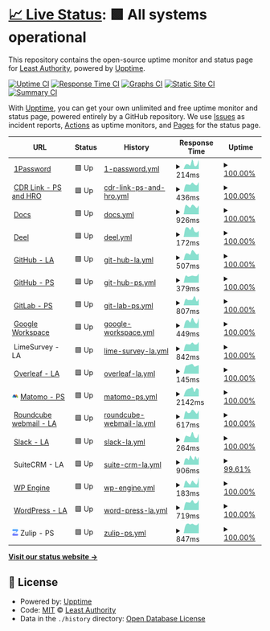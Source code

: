 # [📈 Live Status](https://LeastAuthority.github.io/org-members-upptime): <!--live status--> **🟩 All systems operational**

This repository contains the open-source uptime monitor and status page for [Least Authority](https://leastauthority.com/), powered by [Upptime](https://github.com/upptime/upptime).

[![Uptime CI](https://github.com/LeastAuthority/org-members-upptime/workflows/Uptime%20CI/badge.svg)](https://github.com/LeastAuthority/org-members-upptime/actions?query=workflow%3A%22Uptime+CI%22)
[![Response Time CI](https://github.com/LeastAuthority/org-members-upptime/workflows/Response%20Time%20CI/badge.svg)](https://github.com/LeastAuthority/org-members-upptime/actions?query=workflow%3A%22Response+Time+CI%22)
[![Graphs CI](https://github.com/LeastAuthority/org-members-upptime/workflows/Graphs%20CI/badge.svg)](https://github.com/LeastAuthority/org-members-upptime/actions?query=workflow%3A%22Graphs+CI%22)
[![Static Site CI](https://github.com/LeastAuthority/org-members-upptime/workflows/Static%20Site%20CI/badge.svg)](https://github.com/LeastAuthority/org-members-upptime/actions?query=workflow%3A%22Static+Site+CI%22)
[![Summary CI](https://github.com/LeastAuthority/org-members-upptime/workflows/Summary%20CI/badge.svg)](https://github.com/LeastAuthority/org-members-upptime/actions?query=workflow%3A%22Summary+CI%22)

With [Upptime](https://upptime.js.org), you can get your own unlimited and free uptime monitor and status page, powered entirely by a GitHub repository. We use [Issues](https://github.com/LeastAuthority/org-members-upptime/issues) as incident reports, [Actions](https://github.com/LeastAuthority/org-members-upptime/actions) as uptime monitors, and [Pages](https://LeastAuthority.github.io/org-members-upptime) for the status page.

<!--start: status pages-->
<!-- This summary is generated by Upptime (https://github.com/upptime/upptime) -->
<!-- Do not edit this manually, your changes will be overwritten -->
<!-- prettier-ignore -->
| URL | Status | History | Response Time | Uptime |
| --- | ------ | ------- | ------------- | ------ |
| <img alt="" src="https://icons.duckduckgo.com/ip3/my.1password.com.ico" height="13"> [1Password](https://my.1password.com/signin) | 🟩 Up | [1-password.yml](https://github.com/LeastAuthority/org-members-upptime/commits/HEAD/history/1-password.yml) | <details><summary><img alt="Response time graph" src="./graphs/1-password/response-time-week.png" height="20"> 214ms</summary><br><a href="https://LeastAuthority.github.io/org-members-upptime/history/1-password"><img alt="Response time 231" src="https://img.shields.io/endpoint?url=https%3A%2F%2Fraw.githubusercontent.com%2FLeastAuthority%2Forg-members-upptime%2FHEAD%2Fapi%2F1-password%2Fresponse-time.json"></a><br><a href="https://LeastAuthority.github.io/org-members-upptime/history/1-password"><img alt="24-hour response time 105" src="https://img.shields.io/endpoint?url=https%3A%2F%2Fraw.githubusercontent.com%2FLeastAuthority%2Forg-members-upptime%2FHEAD%2Fapi%2F1-password%2Fresponse-time-day.json"></a><br><a href="https://LeastAuthority.github.io/org-members-upptime/history/1-password"><img alt="7-day response time 214" src="https://img.shields.io/endpoint?url=https%3A%2F%2Fraw.githubusercontent.com%2FLeastAuthority%2Forg-members-upptime%2FHEAD%2Fapi%2F1-password%2Fresponse-time-week.json"></a><br><a href="https://LeastAuthority.github.io/org-members-upptime/history/1-password"><img alt="30-day response time 204" src="https://img.shields.io/endpoint?url=https%3A%2F%2Fraw.githubusercontent.com%2FLeastAuthority%2Forg-members-upptime%2FHEAD%2Fapi%2F1-password%2Fresponse-time-month.json"></a><br><a href="https://LeastAuthority.github.io/org-members-upptime/history/1-password"><img alt="1-year response time 235" src="https://img.shields.io/endpoint?url=https%3A%2F%2Fraw.githubusercontent.com%2FLeastAuthority%2Forg-members-upptime%2FHEAD%2Fapi%2F1-password%2Fresponse-time-year.json"></a></details> | <details><summary><a href="https://LeastAuthority.github.io/org-members-upptime/history/1-password">100.00%</a></summary><a href="https://LeastAuthority.github.io/org-members-upptime/history/1-password"><img alt="All-time uptime 99.99%" src="https://img.shields.io/endpoint?url=https%3A%2F%2Fraw.githubusercontent.com%2FLeastAuthority%2Forg-members-upptime%2FHEAD%2Fapi%2F1-password%2Fuptime.json"></a><br><a href="https://LeastAuthority.github.io/org-members-upptime/history/1-password"><img alt="24-hour uptime 100.00%" src="https://img.shields.io/endpoint?url=https%3A%2F%2Fraw.githubusercontent.com%2FLeastAuthority%2Forg-members-upptime%2FHEAD%2Fapi%2F1-password%2Fuptime-day.json"></a><br><a href="https://LeastAuthority.github.io/org-members-upptime/history/1-password"><img alt="7-day uptime 100.00%" src="https://img.shields.io/endpoint?url=https%3A%2F%2Fraw.githubusercontent.com%2FLeastAuthority%2Forg-members-upptime%2FHEAD%2Fapi%2F1-password%2Fuptime-week.json"></a><br><a href="https://LeastAuthority.github.io/org-members-upptime/history/1-password"><img alt="30-day uptime 100.00%" src="https://img.shields.io/endpoint?url=https%3A%2F%2Fraw.githubusercontent.com%2FLeastAuthority%2Forg-members-upptime%2FHEAD%2Fapi%2F1-password%2Fuptime-month.json"></a><br><a href="https://LeastAuthority.github.io/org-members-upptime/history/1-password"><img alt="1-year uptime 99.98%" src="https://img.shields.io/endpoint?url=https%3A%2F%2Fraw.githubusercontent.com%2FLeastAuthority%2Forg-members-upptime%2FHEAD%2Fapi%2F1-password%2Fuptime-year.json"></a></details>
| <img alt="" src="https://icons.duckduckgo.com/ip3/leastauthority.cdr.link.ico" height="13"> [CDR Link - PS and HRO](https://leastauthority.cdr.link/) | 🟩 Up | [cdr-link-ps-and-hro.yml](https://github.com/LeastAuthority/org-members-upptime/commits/HEAD/history/cdr-link-ps-and-hro.yml) | <details><summary><img alt="Response time graph" src="./graphs/cdr-link-ps-and-hro/response-time-week.png" height="20"> 436ms</summary><br><a href="https://LeastAuthority.github.io/org-members-upptime/history/cdr-link-ps-and-hro"><img alt="Response time 528" src="https://img.shields.io/endpoint?url=https%3A%2F%2Fraw.githubusercontent.com%2FLeastAuthority%2Forg-members-upptime%2FHEAD%2Fapi%2Fcdr-link-ps-and-hro%2Fresponse-time.json"></a><br><a href="https://LeastAuthority.github.io/org-members-upptime/history/cdr-link-ps-and-hro"><img alt="24-hour response time 389" src="https://img.shields.io/endpoint?url=https%3A%2F%2Fraw.githubusercontent.com%2FLeastAuthority%2Forg-members-upptime%2FHEAD%2Fapi%2Fcdr-link-ps-and-hro%2Fresponse-time-day.json"></a><br><a href="https://LeastAuthority.github.io/org-members-upptime/history/cdr-link-ps-and-hro"><img alt="7-day response time 436" src="https://img.shields.io/endpoint?url=https%3A%2F%2Fraw.githubusercontent.com%2FLeastAuthority%2Forg-members-upptime%2FHEAD%2Fapi%2Fcdr-link-ps-and-hro%2Fresponse-time-week.json"></a><br><a href="https://LeastAuthority.github.io/org-members-upptime/history/cdr-link-ps-and-hro"><img alt="30-day response time 436" src="https://img.shields.io/endpoint?url=https%3A%2F%2Fraw.githubusercontent.com%2FLeastAuthority%2Forg-members-upptime%2FHEAD%2Fapi%2Fcdr-link-ps-and-hro%2Fresponse-time-month.json"></a><br><a href="https://LeastAuthority.github.io/org-members-upptime/history/cdr-link-ps-and-hro"><img alt="1-year response time 528" src="https://img.shields.io/endpoint?url=https%3A%2F%2Fraw.githubusercontent.com%2FLeastAuthority%2Forg-members-upptime%2FHEAD%2Fapi%2Fcdr-link-ps-and-hro%2Fresponse-time-year.json"></a></details> | <details><summary><a href="https://LeastAuthority.github.io/org-members-upptime/history/cdr-link-ps-and-hro">100.00%</a></summary><a href="https://LeastAuthority.github.io/org-members-upptime/history/cdr-link-ps-and-hro"><img alt="All-time uptime 99.99%" src="https://img.shields.io/endpoint?url=https%3A%2F%2Fraw.githubusercontent.com%2FLeastAuthority%2Forg-members-upptime%2FHEAD%2Fapi%2Fcdr-link-ps-and-hro%2Fuptime.json"></a><br><a href="https://LeastAuthority.github.io/org-members-upptime/history/cdr-link-ps-and-hro"><img alt="24-hour uptime 100.00%" src="https://img.shields.io/endpoint?url=https%3A%2F%2Fraw.githubusercontent.com%2FLeastAuthority%2Forg-members-upptime%2FHEAD%2Fapi%2Fcdr-link-ps-and-hro%2Fuptime-day.json"></a><br><a href="https://LeastAuthority.github.io/org-members-upptime/history/cdr-link-ps-and-hro"><img alt="7-day uptime 100.00%" src="https://img.shields.io/endpoint?url=https%3A%2F%2Fraw.githubusercontent.com%2FLeastAuthority%2Forg-members-upptime%2FHEAD%2Fapi%2Fcdr-link-ps-and-hro%2Fuptime-week.json"></a><br><a href="https://LeastAuthority.github.io/org-members-upptime/history/cdr-link-ps-and-hro"><img alt="30-day uptime 100.00%" src="https://img.shields.io/endpoint?url=https%3A%2F%2Fraw.githubusercontent.com%2FLeastAuthority%2Forg-members-upptime%2FHEAD%2Fapi%2Fcdr-link-ps-and-hro%2Fuptime-month.json"></a><br><a href="https://LeastAuthority.github.io/org-members-upptime/history/cdr-link-ps-and-hro"><img alt="1-year uptime 99.99%" src="https://img.shields.io/endpoint?url=https%3A%2F%2Fraw.githubusercontent.com%2FLeastAuthority%2Forg-members-upptime%2FHEAD%2Fapi%2Fcdr-link-ps-and-hro%2Fuptime-year.json"></a></details>
| <img alt="" src="https://icons.duckduckgo.com/ip3/docs.latfa.net.ico" height="13"> [Docs](https://docs.latfa.net/) | 🟩 Up | [docs.yml](https://github.com/LeastAuthority/org-members-upptime/commits/HEAD/history/docs.yml) | <details><summary><img alt="Response time graph" src="./graphs/docs/response-time-week.png" height="20"> 926ms</summary><br><a href="https://LeastAuthority.github.io/org-members-upptime/history/docs"><img alt="Response time 1715" src="https://img.shields.io/endpoint?url=https%3A%2F%2Fraw.githubusercontent.com%2FLeastAuthority%2Forg-members-upptime%2FHEAD%2Fapi%2Fdocs%2Fresponse-time.json"></a><br><a href="https://LeastAuthority.github.io/org-members-upptime/history/docs"><img alt="24-hour response time 1016" src="https://img.shields.io/endpoint?url=https%3A%2F%2Fraw.githubusercontent.com%2FLeastAuthority%2Forg-members-upptime%2FHEAD%2Fapi%2Fdocs%2Fresponse-time-day.json"></a><br><a href="https://LeastAuthority.github.io/org-members-upptime/history/docs"><img alt="7-day response time 926" src="https://img.shields.io/endpoint?url=https%3A%2F%2Fraw.githubusercontent.com%2FLeastAuthority%2Forg-members-upptime%2FHEAD%2Fapi%2Fdocs%2Fresponse-time-week.json"></a><br><a href="https://LeastAuthority.github.io/org-members-upptime/history/docs"><img alt="30-day response time 948" src="https://img.shields.io/endpoint?url=https%3A%2F%2Fraw.githubusercontent.com%2FLeastAuthority%2Forg-members-upptime%2FHEAD%2Fapi%2Fdocs%2Fresponse-time-month.json"></a><br><a href="https://LeastAuthority.github.io/org-members-upptime/history/docs"><img alt="1-year response time 1715" src="https://img.shields.io/endpoint?url=https%3A%2F%2Fraw.githubusercontent.com%2FLeastAuthority%2Forg-members-upptime%2FHEAD%2Fapi%2Fdocs%2Fresponse-time-year.json"></a></details> | <details><summary><a href="https://LeastAuthority.github.io/org-members-upptime/history/docs">100.00%</a></summary><a href="https://LeastAuthority.github.io/org-members-upptime/history/docs"><img alt="All-time uptime 99.94%" src="https://img.shields.io/endpoint?url=https%3A%2F%2Fraw.githubusercontent.com%2FLeastAuthority%2Forg-members-upptime%2FHEAD%2Fapi%2Fdocs%2Fuptime.json"></a><br><a href="https://LeastAuthority.github.io/org-members-upptime/history/docs"><img alt="24-hour uptime 100.00%" src="https://img.shields.io/endpoint?url=https%3A%2F%2Fraw.githubusercontent.com%2FLeastAuthority%2Forg-members-upptime%2FHEAD%2Fapi%2Fdocs%2Fuptime-day.json"></a><br><a href="https://LeastAuthority.github.io/org-members-upptime/history/docs"><img alt="7-day uptime 100.00%" src="https://img.shields.io/endpoint?url=https%3A%2F%2Fraw.githubusercontent.com%2FLeastAuthority%2Forg-members-upptime%2FHEAD%2Fapi%2Fdocs%2Fuptime-week.json"></a><br><a href="https://LeastAuthority.github.io/org-members-upptime/history/docs"><img alt="30-day uptime 100.00%" src="https://img.shields.io/endpoint?url=https%3A%2F%2Fraw.githubusercontent.com%2FLeastAuthority%2Forg-members-upptime%2FHEAD%2Fapi%2Fdocs%2Fuptime-month.json"></a><br><a href="https://LeastAuthority.github.io/org-members-upptime/history/docs"><img alt="1-year uptime 99.94%" src="https://img.shields.io/endpoint?url=https%3A%2F%2Fraw.githubusercontent.com%2FLeastAuthority%2Forg-members-upptime%2FHEAD%2Fapi%2Fdocs%2Fuptime-year.json"></a></details>
| <img alt="" src="https://icons.duckduckgo.com/ip3/app.deel.com.ico" height="13"> [Deel](https://app.deel.com/) | 🟩 Up | [deel.yml](https://github.com/LeastAuthority/org-members-upptime/commits/HEAD/history/deel.yml) | <details><summary><img alt="Response time graph" src="./graphs/deel/response-time-week.png" height="20"> 172ms</summary><br><a href="https://LeastAuthority.github.io/org-members-upptime/history/deel"><img alt="Response time 216" src="https://img.shields.io/endpoint?url=https%3A%2F%2Fraw.githubusercontent.com%2FLeastAuthority%2Forg-members-upptime%2FHEAD%2Fapi%2Fdeel%2Fresponse-time.json"></a><br><a href="https://LeastAuthority.github.io/org-members-upptime/history/deel"><img alt="24-hour response time 216" src="https://img.shields.io/endpoint?url=https%3A%2F%2Fraw.githubusercontent.com%2FLeastAuthority%2Forg-members-upptime%2FHEAD%2Fapi%2Fdeel%2Fresponse-time-day.json"></a><br><a href="https://LeastAuthority.github.io/org-members-upptime/history/deel"><img alt="7-day response time 172" src="https://img.shields.io/endpoint?url=https%3A%2F%2Fraw.githubusercontent.com%2FLeastAuthority%2Forg-members-upptime%2FHEAD%2Fapi%2Fdeel%2Fresponse-time-week.json"></a><br><a href="https://LeastAuthority.github.io/org-members-upptime/history/deel"><img alt="30-day response time 188" src="https://img.shields.io/endpoint?url=https%3A%2F%2Fraw.githubusercontent.com%2FLeastAuthority%2Forg-members-upptime%2FHEAD%2Fapi%2Fdeel%2Fresponse-time-month.json"></a><br><a href="https://LeastAuthority.github.io/org-members-upptime/history/deel"><img alt="1-year response time 216" src="https://img.shields.io/endpoint?url=https%3A%2F%2Fraw.githubusercontent.com%2FLeastAuthority%2Forg-members-upptime%2FHEAD%2Fapi%2Fdeel%2Fresponse-time-year.json"></a></details> | <details><summary><a href="https://LeastAuthority.github.io/org-members-upptime/history/deel">100.00%</a></summary><a href="https://LeastAuthority.github.io/org-members-upptime/history/deel"><img alt="All-time uptime 100.00%" src="https://img.shields.io/endpoint?url=https%3A%2F%2Fraw.githubusercontent.com%2FLeastAuthority%2Forg-members-upptime%2FHEAD%2Fapi%2Fdeel%2Fuptime.json"></a><br><a href="https://LeastAuthority.github.io/org-members-upptime/history/deel"><img alt="24-hour uptime 100.00%" src="https://img.shields.io/endpoint?url=https%3A%2F%2Fraw.githubusercontent.com%2FLeastAuthority%2Forg-members-upptime%2FHEAD%2Fapi%2Fdeel%2Fuptime-day.json"></a><br><a href="https://LeastAuthority.github.io/org-members-upptime/history/deel"><img alt="7-day uptime 100.00%" src="https://img.shields.io/endpoint?url=https%3A%2F%2Fraw.githubusercontent.com%2FLeastAuthority%2Forg-members-upptime%2FHEAD%2Fapi%2Fdeel%2Fuptime-week.json"></a><br><a href="https://LeastAuthority.github.io/org-members-upptime/history/deel"><img alt="30-day uptime 100.00%" src="https://img.shields.io/endpoint?url=https%3A%2F%2Fraw.githubusercontent.com%2FLeastAuthority%2Forg-members-upptime%2FHEAD%2Fapi%2Fdeel%2Fuptime-month.json"></a><br><a href="https://LeastAuthority.github.io/org-members-upptime/history/deel"><img alt="1-year uptime 100.00%" src="https://img.shields.io/endpoint?url=https%3A%2F%2Fraw.githubusercontent.com%2FLeastAuthority%2Forg-members-upptime%2FHEAD%2Fapi%2Fdeel%2Fuptime-year.json"></a></details>
| <img alt="" src="https://icons.duckduckgo.com/ip3/github.com.ico" height="13"> [GitHub - LA](https://github.com/LeastAuthority/) | 🟩 Up | [git-hub-la.yml](https://github.com/LeastAuthority/org-members-upptime/commits/HEAD/history/git-hub-la.yml) | <details><summary><img alt="Response time graph" src="./graphs/git-hub-la/response-time-week.png" height="20"> 507ms</summary><br><a href="https://LeastAuthority.github.io/org-members-upptime/history/git-hub-la"><img alt="Response time 539" src="https://img.shields.io/endpoint?url=https%3A%2F%2Fraw.githubusercontent.com%2FLeastAuthority%2Forg-members-upptime%2FHEAD%2Fapi%2Fgit-hub-la%2Fresponse-time.json"></a><br><a href="https://LeastAuthority.github.io/org-members-upptime/history/git-hub-la"><img alt="24-hour response time 383" src="https://img.shields.io/endpoint?url=https%3A%2F%2Fraw.githubusercontent.com%2FLeastAuthority%2Forg-members-upptime%2FHEAD%2Fapi%2Fgit-hub-la%2Fresponse-time-day.json"></a><br><a href="https://LeastAuthority.github.io/org-members-upptime/history/git-hub-la"><img alt="7-day response time 507" src="https://img.shields.io/endpoint?url=https%3A%2F%2Fraw.githubusercontent.com%2FLeastAuthority%2Forg-members-upptime%2FHEAD%2Fapi%2Fgit-hub-la%2Fresponse-time-week.json"></a><br><a href="https://LeastAuthority.github.io/org-members-upptime/history/git-hub-la"><img alt="30-day response time 481" src="https://img.shields.io/endpoint?url=https%3A%2F%2Fraw.githubusercontent.com%2FLeastAuthority%2Forg-members-upptime%2FHEAD%2Fapi%2Fgit-hub-la%2Fresponse-time-month.json"></a><br><a href="https://LeastAuthority.github.io/org-members-upptime/history/git-hub-la"><img alt="1-year response time 573" src="https://img.shields.io/endpoint?url=https%3A%2F%2Fraw.githubusercontent.com%2FLeastAuthority%2Forg-members-upptime%2FHEAD%2Fapi%2Fgit-hub-la%2Fresponse-time-year.json"></a></details> | <details><summary><a href="https://LeastAuthority.github.io/org-members-upptime/history/git-hub-la">100.00%</a></summary><a href="https://LeastAuthority.github.io/org-members-upptime/history/git-hub-la"><img alt="All-time uptime 99.30%" src="https://img.shields.io/endpoint?url=https%3A%2F%2Fraw.githubusercontent.com%2FLeastAuthority%2Forg-members-upptime%2FHEAD%2Fapi%2Fgit-hub-la%2Fuptime.json"></a><br><a href="https://LeastAuthority.github.io/org-members-upptime/history/git-hub-la"><img alt="24-hour uptime 100.00%" src="https://img.shields.io/endpoint?url=https%3A%2F%2Fraw.githubusercontent.com%2FLeastAuthority%2Forg-members-upptime%2FHEAD%2Fapi%2Fgit-hub-la%2Fuptime-day.json"></a><br><a href="https://LeastAuthority.github.io/org-members-upptime/history/git-hub-la"><img alt="7-day uptime 100.00%" src="https://img.shields.io/endpoint?url=https%3A%2F%2Fraw.githubusercontent.com%2FLeastAuthority%2Forg-members-upptime%2FHEAD%2Fapi%2Fgit-hub-la%2Fuptime-week.json"></a><br><a href="https://LeastAuthority.github.io/org-members-upptime/history/git-hub-la"><img alt="30-day uptime 100.00%" src="https://img.shields.io/endpoint?url=https%3A%2F%2Fraw.githubusercontent.com%2FLeastAuthority%2Forg-members-upptime%2FHEAD%2Fapi%2Fgit-hub-la%2Fuptime-month.json"></a><br><a href="https://LeastAuthority.github.io/org-members-upptime/history/git-hub-la"><img alt="1-year uptime 100.00%" src="https://img.shields.io/endpoint?url=https%3A%2F%2Fraw.githubusercontent.com%2FLeastAuthority%2Forg-members-upptime%2FHEAD%2Fapi%2Fgit-hub-la%2Fuptime-year.json"></a></details>
| <img alt="" src="https://icons.duckduckgo.com/ip3/github.com.ico" height="13"> [GitHub - PS](https://github.com/PrivateStorageio/) | 🟩 Up | [git-hub-ps.yml](https://github.com/LeastAuthority/org-members-upptime/commits/HEAD/history/git-hub-ps.yml) | <details><summary><img alt="Response time graph" src="./graphs/git-hub-ps/response-time-week.png" height="20"> 379ms</summary><br><a href="https://LeastAuthority.github.io/org-members-upptime/history/git-hub-ps"><img alt="Response time 377" src="https://img.shields.io/endpoint?url=https%3A%2F%2Fraw.githubusercontent.com%2FLeastAuthority%2Forg-members-upptime%2FHEAD%2Fapi%2Fgit-hub-ps%2Fresponse-time.json"></a><br><a href="https://LeastAuthority.github.io/org-members-upptime/history/git-hub-ps"><img alt="24-hour response time 268" src="https://img.shields.io/endpoint?url=https%3A%2F%2Fraw.githubusercontent.com%2FLeastAuthority%2Forg-members-upptime%2FHEAD%2Fapi%2Fgit-hub-ps%2Fresponse-time-day.json"></a><br><a href="https://LeastAuthority.github.io/org-members-upptime/history/git-hub-ps"><img alt="7-day response time 379" src="https://img.shields.io/endpoint?url=https%3A%2F%2Fraw.githubusercontent.com%2FLeastAuthority%2Forg-members-upptime%2FHEAD%2Fapi%2Fgit-hub-ps%2Fresponse-time-week.json"></a><br><a href="https://LeastAuthority.github.io/org-members-upptime/history/git-hub-ps"><img alt="30-day response time 373" src="https://img.shields.io/endpoint?url=https%3A%2F%2Fraw.githubusercontent.com%2FLeastAuthority%2Forg-members-upptime%2FHEAD%2Fapi%2Fgit-hub-ps%2Fresponse-time-month.json"></a><br><a href="https://LeastAuthority.github.io/org-members-upptime/history/git-hub-ps"><img alt="1-year response time 394" src="https://img.shields.io/endpoint?url=https%3A%2F%2Fraw.githubusercontent.com%2FLeastAuthority%2Forg-members-upptime%2FHEAD%2Fapi%2Fgit-hub-ps%2Fresponse-time-year.json"></a></details> | <details><summary><a href="https://LeastAuthority.github.io/org-members-upptime/history/git-hub-ps">100.00%</a></summary><a href="https://LeastAuthority.github.io/org-members-upptime/history/git-hub-ps"><img alt="All-time uptime 85.05%" src="https://img.shields.io/endpoint?url=https%3A%2F%2Fraw.githubusercontent.com%2FLeastAuthority%2Forg-members-upptime%2FHEAD%2Fapi%2Fgit-hub-ps%2Fuptime.json"></a><br><a href="https://LeastAuthority.github.io/org-members-upptime/history/git-hub-ps"><img alt="24-hour uptime 100.00%" src="https://img.shields.io/endpoint?url=https%3A%2F%2Fraw.githubusercontent.com%2FLeastAuthority%2Forg-members-upptime%2FHEAD%2Fapi%2Fgit-hub-ps%2Fuptime-day.json"></a><br><a href="https://LeastAuthority.github.io/org-members-upptime/history/git-hub-ps"><img alt="7-day uptime 100.00%" src="https://img.shields.io/endpoint?url=https%3A%2F%2Fraw.githubusercontent.com%2FLeastAuthority%2Forg-members-upptime%2FHEAD%2Fapi%2Fgit-hub-ps%2Fuptime-week.json"></a><br><a href="https://LeastAuthority.github.io/org-members-upptime/history/git-hub-ps"><img alt="30-day uptime 100.00%" src="https://img.shields.io/endpoint?url=https%3A%2F%2Fraw.githubusercontent.com%2FLeastAuthority%2Forg-members-upptime%2FHEAD%2Fapi%2Fgit-hub-ps%2Fuptime-month.json"></a><br><a href="https://LeastAuthority.github.io/org-members-upptime/history/git-hub-ps"><img alt="1-year uptime 99.07%" src="https://img.shields.io/endpoint?url=https%3A%2F%2Fraw.githubusercontent.com%2FLeastAuthority%2Forg-members-upptime%2FHEAD%2Fapi%2Fgit-hub-ps%2Fuptime-year.json"></a></details>
| <img alt="" src="https://icons.duckduckgo.com/ip3/whetstone.private.storage.ico" height="13"> [GitLab - PS](https://whetstone.private.storage/) | 🟩 Up | [git-lab-ps.yml](https://github.com/LeastAuthority/org-members-upptime/commits/HEAD/history/git-lab-ps.yml) | <details><summary><img alt="Response time graph" src="./graphs/git-lab-ps/response-time-week.png" height="20"> 807ms</summary><br><a href="https://LeastAuthority.github.io/org-members-upptime/history/git-lab-ps"><img alt="Response time 853" src="https://img.shields.io/endpoint?url=https%3A%2F%2Fraw.githubusercontent.com%2FLeastAuthority%2Forg-members-upptime%2FHEAD%2Fapi%2Fgit-lab-ps%2Fresponse-time.json"></a><br><a href="https://LeastAuthority.github.io/org-members-upptime/history/git-lab-ps"><img alt="24-hour response time 659" src="https://img.shields.io/endpoint?url=https%3A%2F%2Fraw.githubusercontent.com%2FLeastAuthority%2Forg-members-upptime%2FHEAD%2Fapi%2Fgit-lab-ps%2Fresponse-time-day.json"></a><br><a href="https://LeastAuthority.github.io/org-members-upptime/history/git-lab-ps"><img alt="7-day response time 807" src="https://img.shields.io/endpoint?url=https%3A%2F%2Fraw.githubusercontent.com%2FLeastAuthority%2Forg-members-upptime%2FHEAD%2Fapi%2Fgit-lab-ps%2Fresponse-time-week.json"></a><br><a href="https://LeastAuthority.github.io/org-members-upptime/history/git-lab-ps"><img alt="30-day response time 811" src="https://img.shields.io/endpoint?url=https%3A%2F%2Fraw.githubusercontent.com%2FLeastAuthority%2Forg-members-upptime%2FHEAD%2Fapi%2Fgit-lab-ps%2Fresponse-time-month.json"></a><br><a href="https://LeastAuthority.github.io/org-members-upptime/history/git-lab-ps"><img alt="1-year response time 854" src="https://img.shields.io/endpoint?url=https%3A%2F%2Fraw.githubusercontent.com%2FLeastAuthority%2Forg-members-upptime%2FHEAD%2Fapi%2Fgit-lab-ps%2Fresponse-time-year.json"></a></details> | <details><summary><a href="https://LeastAuthority.github.io/org-members-upptime/history/git-lab-ps">100.00%</a></summary><a href="https://LeastAuthority.github.io/org-members-upptime/history/git-lab-ps"><img alt="All-time uptime 99.97%" src="https://img.shields.io/endpoint?url=https%3A%2F%2Fraw.githubusercontent.com%2FLeastAuthority%2Forg-members-upptime%2FHEAD%2Fapi%2Fgit-lab-ps%2Fuptime.json"></a><br><a href="https://LeastAuthority.github.io/org-members-upptime/history/git-lab-ps"><img alt="24-hour uptime 100.00%" src="https://img.shields.io/endpoint?url=https%3A%2F%2Fraw.githubusercontent.com%2FLeastAuthority%2Forg-members-upptime%2FHEAD%2Fapi%2Fgit-lab-ps%2Fuptime-day.json"></a><br><a href="https://LeastAuthority.github.io/org-members-upptime/history/git-lab-ps"><img alt="7-day uptime 100.00%" src="https://img.shields.io/endpoint?url=https%3A%2F%2Fraw.githubusercontent.com%2FLeastAuthority%2Forg-members-upptime%2FHEAD%2Fapi%2Fgit-lab-ps%2Fuptime-week.json"></a><br><a href="https://LeastAuthority.github.io/org-members-upptime/history/git-lab-ps"><img alt="30-day uptime 99.95%" src="https://img.shields.io/endpoint?url=https%3A%2F%2Fraw.githubusercontent.com%2FLeastAuthority%2Forg-members-upptime%2FHEAD%2Fapi%2Fgit-lab-ps%2Fuptime-month.json"></a><br><a href="https://LeastAuthority.github.io/org-members-upptime/history/git-lab-ps"><img alt="1-year uptime 99.98%" src="https://img.shields.io/endpoint?url=https%3A%2F%2Fraw.githubusercontent.com%2FLeastAuthority%2Forg-members-upptime%2FHEAD%2Fapi%2Fgit-lab-ps%2Fuptime-year.json"></a></details>
| <img alt="" src="https://icons.duckduckgo.com/ip3/workspace.google.com.ico" height="13"> [Google Workspace](https://workspace.google.com/dashboard) | 🟩 Up | [google-workspace.yml](https://github.com/LeastAuthority/org-members-upptime/commits/HEAD/history/google-workspace.yml) | <details><summary><img alt="Response time graph" src="./graphs/google-workspace/response-time-week.png" height="20"> 449ms</summary><br><a href="https://LeastAuthority.github.io/org-members-upptime/history/google-workspace"><img alt="Response time 795" src="https://img.shields.io/endpoint?url=https%3A%2F%2Fraw.githubusercontent.com%2FLeastAuthority%2Forg-members-upptime%2FHEAD%2Fapi%2Fgoogle-workspace%2Fresponse-time.json"></a><br><a href="https://LeastAuthority.github.io/org-members-upptime/history/google-workspace"><img alt="24-hour response time 377" src="https://img.shields.io/endpoint?url=https%3A%2F%2Fraw.githubusercontent.com%2FLeastAuthority%2Forg-members-upptime%2FHEAD%2Fapi%2Fgoogle-workspace%2Fresponse-time-day.json"></a><br><a href="https://LeastAuthority.github.io/org-members-upptime/history/google-workspace"><img alt="7-day response time 449" src="https://img.shields.io/endpoint?url=https%3A%2F%2Fraw.githubusercontent.com%2FLeastAuthority%2Forg-members-upptime%2FHEAD%2Fapi%2Fgoogle-workspace%2Fresponse-time-week.json"></a><br><a href="https://LeastAuthority.github.io/org-members-upptime/history/google-workspace"><img alt="30-day response time 455" src="https://img.shields.io/endpoint?url=https%3A%2F%2Fraw.githubusercontent.com%2FLeastAuthority%2Forg-members-upptime%2FHEAD%2Fapi%2Fgoogle-workspace%2Fresponse-time-month.json"></a><br><a href="https://LeastAuthority.github.io/org-members-upptime/history/google-workspace"><img alt="1-year response time 904" src="https://img.shields.io/endpoint?url=https%3A%2F%2Fraw.githubusercontent.com%2FLeastAuthority%2Forg-members-upptime%2FHEAD%2Fapi%2Fgoogle-workspace%2Fresponse-time-year.json"></a></details> | <details><summary><a href="https://LeastAuthority.github.io/org-members-upptime/history/google-workspace">100.00%</a></summary><a href="https://LeastAuthority.github.io/org-members-upptime/history/google-workspace"><img alt="All-time uptime 100.00%" src="https://img.shields.io/endpoint?url=https%3A%2F%2Fraw.githubusercontent.com%2FLeastAuthority%2Forg-members-upptime%2FHEAD%2Fapi%2Fgoogle-workspace%2Fuptime.json"></a><br><a href="https://LeastAuthority.github.io/org-members-upptime/history/google-workspace"><img alt="24-hour uptime 100.00%" src="https://img.shields.io/endpoint?url=https%3A%2F%2Fraw.githubusercontent.com%2FLeastAuthority%2Forg-members-upptime%2FHEAD%2Fapi%2Fgoogle-workspace%2Fuptime-day.json"></a><br><a href="https://LeastAuthority.github.io/org-members-upptime/history/google-workspace"><img alt="7-day uptime 100.00%" src="https://img.shields.io/endpoint?url=https%3A%2F%2Fraw.githubusercontent.com%2FLeastAuthority%2Forg-members-upptime%2FHEAD%2Fapi%2Fgoogle-workspace%2Fuptime-week.json"></a><br><a href="https://LeastAuthority.github.io/org-members-upptime/history/google-workspace"><img alt="30-day uptime 100.00%" src="https://img.shields.io/endpoint?url=https%3A%2F%2Fraw.githubusercontent.com%2FLeastAuthority%2Forg-members-upptime%2FHEAD%2Fapi%2Fgoogle-workspace%2Fuptime-month.json"></a><br><a href="https://LeastAuthority.github.io/org-members-upptime/history/google-workspace"><img alt="1-year uptime 100.00%" src="https://img.shields.io/endpoint?url=https%3A%2F%2Fraw.githubusercontent.com%2FLeastAuthority%2Forg-members-upptime%2FHEAD%2Fapi%2Fgoogle-workspace%2Fuptime-year.json"></a></details>
| <img alt="" src="https://raw.githubusercontent.com/LeastAuthority/org-members-upptime/master/assets/limesurvey.ico" height="13"> LimeSurvey - LA | 🟩 Up | [lime-survey-la.yml](https://github.com/LeastAuthority/org-members-upptime/commits/HEAD/history/lime-survey-la.yml) | <details><summary><img alt="Response time graph" src="./graphs/lime-survey-la/response-time-week.png" height="20"> 842ms</summary><br><a href="https://LeastAuthority.github.io/org-members-upptime/history/lime-survey-la"><img alt="Response time 837" src="https://img.shields.io/endpoint?url=https%3A%2F%2Fraw.githubusercontent.com%2FLeastAuthority%2Forg-members-upptime%2FHEAD%2Fapi%2Flime-survey-la%2Fresponse-time.json"></a><br><a href="https://LeastAuthority.github.io/org-members-upptime/history/lime-survey-la"><img alt="24-hour response time 756" src="https://img.shields.io/endpoint?url=https%3A%2F%2Fraw.githubusercontent.com%2FLeastAuthority%2Forg-members-upptime%2FHEAD%2Fapi%2Flime-survey-la%2Fresponse-time-day.json"></a><br><a href="https://LeastAuthority.github.io/org-members-upptime/history/lime-survey-la"><img alt="7-day response time 842" src="https://img.shields.io/endpoint?url=https%3A%2F%2Fraw.githubusercontent.com%2FLeastAuthority%2Forg-members-upptime%2FHEAD%2Fapi%2Flime-survey-la%2Fresponse-time-week.json"></a><br><a href="https://LeastAuthority.github.io/org-members-upptime/history/lime-survey-la"><img alt="30-day response time 836" src="https://img.shields.io/endpoint?url=https%3A%2F%2Fraw.githubusercontent.com%2FLeastAuthority%2Forg-members-upptime%2FHEAD%2Fapi%2Flime-survey-la%2Fresponse-time-month.json"></a><br><a href="https://LeastAuthority.github.io/org-members-upptime/history/lime-survey-la"><img alt="1-year response time 861" src="https://img.shields.io/endpoint?url=https%3A%2F%2Fraw.githubusercontent.com%2FLeastAuthority%2Forg-members-upptime%2FHEAD%2Fapi%2Flime-survey-la%2Fresponse-time-year.json"></a></details> | <details><summary><a href="https://LeastAuthority.github.io/org-members-upptime/history/lime-survey-la">100.00%</a></summary><a href="https://LeastAuthority.github.io/org-members-upptime/history/lime-survey-la"><img alt="All-time uptime 100.00%" src="https://img.shields.io/endpoint?url=https%3A%2F%2Fraw.githubusercontent.com%2FLeastAuthority%2Forg-members-upptime%2FHEAD%2Fapi%2Flime-survey-la%2Fuptime.json"></a><br><a href="https://LeastAuthority.github.io/org-members-upptime/history/lime-survey-la"><img alt="24-hour uptime 100.00%" src="https://img.shields.io/endpoint?url=https%3A%2F%2Fraw.githubusercontent.com%2FLeastAuthority%2Forg-members-upptime%2FHEAD%2Fapi%2Flime-survey-la%2Fuptime-day.json"></a><br><a href="https://LeastAuthority.github.io/org-members-upptime/history/lime-survey-la"><img alt="7-day uptime 100.00%" src="https://img.shields.io/endpoint?url=https%3A%2F%2Fraw.githubusercontent.com%2FLeastAuthority%2Forg-members-upptime%2FHEAD%2Fapi%2Flime-survey-la%2Fuptime-week.json"></a><br><a href="https://LeastAuthority.github.io/org-members-upptime/history/lime-survey-la"><img alt="30-day uptime 100.00%" src="https://img.shields.io/endpoint?url=https%3A%2F%2Fraw.githubusercontent.com%2FLeastAuthority%2Forg-members-upptime%2FHEAD%2Fapi%2Flime-survey-la%2Fuptime-month.json"></a><br><a href="https://LeastAuthority.github.io/org-members-upptime/history/lime-survey-la"><img alt="1-year uptime 100.00%" src="https://img.shields.io/endpoint?url=https%3A%2F%2Fraw.githubusercontent.com%2FLeastAuthority%2Forg-members-upptime%2FHEAD%2Fapi%2Flime-survey-la%2Fuptime-year.json"></a></details>
| <img alt="" src="https://icons.duckduckgo.com/ip3/www.overleaf.com.ico" height="13"> [Overleaf - LA](https://www.overleaf.com/project/6058b9d527814c9a91678a8a) | 🟩 Up | [overleaf-la.yml](https://github.com/LeastAuthority/org-members-upptime/commits/HEAD/history/overleaf-la.yml) | <details><summary><img alt="Response time graph" src="./graphs/overleaf-la/response-time-week.png" height="20"> 145ms</summary><br><a href="https://LeastAuthority.github.io/org-members-upptime/history/overleaf-la"><img alt="Response time 314" src="https://img.shields.io/endpoint?url=https%3A%2F%2Fraw.githubusercontent.com%2FLeastAuthority%2Forg-members-upptime%2FHEAD%2Fapi%2Foverleaf-la%2Fresponse-time.json"></a><br><a href="https://LeastAuthority.github.io/org-members-upptime/history/overleaf-la"><img alt="24-hour response time 159" src="https://img.shields.io/endpoint?url=https%3A%2F%2Fraw.githubusercontent.com%2FLeastAuthority%2Forg-members-upptime%2FHEAD%2Fapi%2Foverleaf-la%2Fresponse-time-day.json"></a><br><a href="https://LeastAuthority.github.io/org-members-upptime/history/overleaf-la"><img alt="7-day response time 145" src="https://img.shields.io/endpoint?url=https%3A%2F%2Fraw.githubusercontent.com%2FLeastAuthority%2Forg-members-upptime%2FHEAD%2Fapi%2Foverleaf-la%2Fresponse-time-week.json"></a><br><a href="https://LeastAuthority.github.io/org-members-upptime/history/overleaf-la"><img alt="30-day response time 142" src="https://img.shields.io/endpoint?url=https%3A%2F%2Fraw.githubusercontent.com%2FLeastAuthority%2Forg-members-upptime%2FHEAD%2Fapi%2Foverleaf-la%2Fresponse-time-month.json"></a><br><a href="https://LeastAuthority.github.io/org-members-upptime/history/overleaf-la"><img alt="1-year response time 360" src="https://img.shields.io/endpoint?url=https%3A%2F%2Fraw.githubusercontent.com%2FLeastAuthority%2Forg-members-upptime%2FHEAD%2Fapi%2Foverleaf-la%2Fresponse-time-year.json"></a></details> | <details><summary><a href="https://LeastAuthority.github.io/org-members-upptime/history/overleaf-la">100.00%</a></summary><a href="https://LeastAuthority.github.io/org-members-upptime/history/overleaf-la"><img alt="All-time uptime 99.96%" src="https://img.shields.io/endpoint?url=https%3A%2F%2Fraw.githubusercontent.com%2FLeastAuthority%2Forg-members-upptime%2FHEAD%2Fapi%2Foverleaf-la%2Fuptime.json"></a><br><a href="https://LeastAuthority.github.io/org-members-upptime/history/overleaf-la"><img alt="24-hour uptime 100.00%" src="https://img.shields.io/endpoint?url=https%3A%2F%2Fraw.githubusercontent.com%2FLeastAuthority%2Forg-members-upptime%2FHEAD%2Fapi%2Foverleaf-la%2Fuptime-day.json"></a><br><a href="https://LeastAuthority.github.io/org-members-upptime/history/overleaf-la"><img alt="7-day uptime 100.00%" src="https://img.shields.io/endpoint?url=https%3A%2F%2Fraw.githubusercontent.com%2FLeastAuthority%2Forg-members-upptime%2FHEAD%2Fapi%2Foverleaf-la%2Fuptime-week.json"></a><br><a href="https://LeastAuthority.github.io/org-members-upptime/history/overleaf-la"><img alt="30-day uptime 100.00%" src="https://img.shields.io/endpoint?url=https%3A%2F%2Fraw.githubusercontent.com%2FLeastAuthority%2Forg-members-upptime%2FHEAD%2Fapi%2Foverleaf-la%2Fuptime-month.json"></a><br><a href="https://LeastAuthority.github.io/org-members-upptime/history/overleaf-la"><img alt="1-year uptime 99.96%" src="https://img.shields.io/endpoint?url=https%3A%2F%2Fraw.githubusercontent.com%2FLeastAuthority%2Forg-members-upptime%2FHEAD%2Fapi%2Foverleaf-la%2Fuptime-year.json"></a></details>
| <img alt="" src="https://raw.githubusercontent.com/LeastAuthority/org-members-upptime/master/assets/matomo-icon.png" height="13"> [Matomo - PS](https://matomo.private.storage/) | 🟩 Up | [matomo-ps.yml](https://github.com/LeastAuthority/org-members-upptime/commits/HEAD/history/matomo-ps.yml) | <details><summary><img alt="Response time graph" src="./graphs/matomo-ps/response-time-week.png" height="20"> 2142ms</summary><br><a href="https://LeastAuthority.github.io/org-members-upptime/history/matomo-ps"><img alt="Response time 1773" src="https://img.shields.io/endpoint?url=https%3A%2F%2Fraw.githubusercontent.com%2FLeastAuthority%2Forg-members-upptime%2FHEAD%2Fapi%2Fmatomo-ps%2Fresponse-time.json"></a><br><a href="https://LeastAuthority.github.io/org-members-upptime/history/matomo-ps"><img alt="24-hour response time 2214" src="https://img.shields.io/endpoint?url=https%3A%2F%2Fraw.githubusercontent.com%2FLeastAuthority%2Forg-members-upptime%2FHEAD%2Fapi%2Fmatomo-ps%2Fresponse-time-day.json"></a><br><a href="https://LeastAuthority.github.io/org-members-upptime/history/matomo-ps"><img alt="7-day response time 2142" src="https://img.shields.io/endpoint?url=https%3A%2F%2Fraw.githubusercontent.com%2FLeastAuthority%2Forg-members-upptime%2FHEAD%2Fapi%2Fmatomo-ps%2Fresponse-time-week.json"></a><br><a href="https://LeastAuthority.github.io/org-members-upptime/history/matomo-ps"><img alt="30-day response time 2059" src="https://img.shields.io/endpoint?url=https%3A%2F%2Fraw.githubusercontent.com%2FLeastAuthority%2Forg-members-upptime%2FHEAD%2Fapi%2Fmatomo-ps%2Fresponse-time-month.json"></a><br><a href="https://LeastAuthority.github.io/org-members-upptime/history/matomo-ps"><img alt="1-year response time 1915" src="https://img.shields.io/endpoint?url=https%3A%2F%2Fraw.githubusercontent.com%2FLeastAuthority%2Forg-members-upptime%2FHEAD%2Fapi%2Fmatomo-ps%2Fresponse-time-year.json"></a></details> | <details><summary><a href="https://LeastAuthority.github.io/org-members-upptime/history/matomo-ps">100.00%</a></summary><a href="https://LeastAuthority.github.io/org-members-upptime/history/matomo-ps"><img alt="All-time uptime 99.17%" src="https://img.shields.io/endpoint?url=https%3A%2F%2Fraw.githubusercontent.com%2FLeastAuthority%2Forg-members-upptime%2FHEAD%2Fapi%2Fmatomo-ps%2Fuptime.json"></a><br><a href="https://LeastAuthority.github.io/org-members-upptime/history/matomo-ps"><img alt="24-hour uptime 100.00%" src="https://img.shields.io/endpoint?url=https%3A%2F%2Fraw.githubusercontent.com%2FLeastAuthority%2Forg-members-upptime%2FHEAD%2Fapi%2Fmatomo-ps%2Fuptime-day.json"></a><br><a href="https://LeastAuthority.github.io/org-members-upptime/history/matomo-ps"><img alt="7-day uptime 100.00%" src="https://img.shields.io/endpoint?url=https%3A%2F%2Fraw.githubusercontent.com%2FLeastAuthority%2Forg-members-upptime%2FHEAD%2Fapi%2Fmatomo-ps%2Fuptime-week.json"></a><br><a href="https://LeastAuthority.github.io/org-members-upptime/history/matomo-ps"><img alt="30-day uptime 99.68%" src="https://img.shields.io/endpoint?url=https%3A%2F%2Fraw.githubusercontent.com%2FLeastAuthority%2Forg-members-upptime%2FHEAD%2Fapi%2Fmatomo-ps%2Fuptime-month.json"></a><br><a href="https://LeastAuthority.github.io/org-members-upptime/history/matomo-ps"><img alt="1-year uptime 99.97%" src="https://img.shields.io/endpoint?url=https%3A%2F%2Fraw.githubusercontent.com%2FLeastAuthority%2Forg-members-upptime%2FHEAD%2Fapi%2Fmatomo-ps%2Fuptime-year.json"></a></details>
| <img alt="" src="https://icons.duckduckgo.com/ip3/mail.latfa.net.ico" height="13"> [Roundcube webmail - LA](https://mail.latfa.net/) | 🟩 Up | [roundcube-webmail-la.yml](https://github.com/LeastAuthority/org-members-upptime/commits/HEAD/history/roundcube-webmail-la.yml) | <details><summary><img alt="Response time graph" src="./graphs/roundcube-webmail-la/response-time-week.png" height="20"> 617ms</summary><br><a href="https://LeastAuthority.github.io/org-members-upptime/history/roundcube-webmail-la"><img alt="Response time 674" src="https://img.shields.io/endpoint?url=https%3A%2F%2Fraw.githubusercontent.com%2FLeastAuthority%2Forg-members-upptime%2FHEAD%2Fapi%2Froundcube-webmail-la%2Fresponse-time.json"></a><br><a href="https://LeastAuthority.github.io/org-members-upptime/history/roundcube-webmail-la"><img alt="24-hour response time 442" src="https://img.shields.io/endpoint?url=https%3A%2F%2Fraw.githubusercontent.com%2FLeastAuthority%2Forg-members-upptime%2FHEAD%2Fapi%2Froundcube-webmail-la%2Fresponse-time-day.json"></a><br><a href="https://LeastAuthority.github.io/org-members-upptime/history/roundcube-webmail-la"><img alt="7-day response time 617" src="https://img.shields.io/endpoint?url=https%3A%2F%2Fraw.githubusercontent.com%2FLeastAuthority%2Forg-members-upptime%2FHEAD%2Fapi%2Froundcube-webmail-la%2Fresponse-time-week.json"></a><br><a href="https://LeastAuthority.github.io/org-members-upptime/history/roundcube-webmail-la"><img alt="30-day response time 768" src="https://img.shields.io/endpoint?url=https%3A%2F%2Fraw.githubusercontent.com%2FLeastAuthority%2Forg-members-upptime%2FHEAD%2Fapi%2Froundcube-webmail-la%2Fresponse-time-month.json"></a><br><a href="https://LeastAuthority.github.io/org-members-upptime/history/roundcube-webmail-la"><img alt="1-year response time 674" src="https://img.shields.io/endpoint?url=https%3A%2F%2Fraw.githubusercontent.com%2FLeastAuthority%2Forg-members-upptime%2FHEAD%2Fapi%2Froundcube-webmail-la%2Fresponse-time-year.json"></a></details> | <details><summary><a href="https://LeastAuthority.github.io/org-members-upptime/history/roundcube-webmail-la">100.00%</a></summary><a href="https://LeastAuthority.github.io/org-members-upptime/history/roundcube-webmail-la"><img alt="All-time uptime 99.99%" src="https://img.shields.io/endpoint?url=https%3A%2F%2Fraw.githubusercontent.com%2FLeastAuthority%2Forg-members-upptime%2FHEAD%2Fapi%2Froundcube-webmail-la%2Fuptime.json"></a><br><a href="https://LeastAuthority.github.io/org-members-upptime/history/roundcube-webmail-la"><img alt="24-hour uptime 100.00%" src="https://img.shields.io/endpoint?url=https%3A%2F%2Fraw.githubusercontent.com%2FLeastAuthority%2Forg-members-upptime%2FHEAD%2Fapi%2Froundcube-webmail-la%2Fuptime-day.json"></a><br><a href="https://LeastAuthority.github.io/org-members-upptime/history/roundcube-webmail-la"><img alt="7-day uptime 100.00%" src="https://img.shields.io/endpoint?url=https%3A%2F%2Fraw.githubusercontent.com%2FLeastAuthority%2Forg-members-upptime%2FHEAD%2Fapi%2Froundcube-webmail-la%2Fuptime-week.json"></a><br><a href="https://LeastAuthority.github.io/org-members-upptime/history/roundcube-webmail-la"><img alt="30-day uptime 100.00%" src="https://img.shields.io/endpoint?url=https%3A%2F%2Fraw.githubusercontent.com%2FLeastAuthority%2Forg-members-upptime%2FHEAD%2Fapi%2Froundcube-webmail-la%2Fuptime-month.json"></a><br><a href="https://LeastAuthority.github.io/org-members-upptime/history/roundcube-webmail-la"><img alt="1-year uptime 99.99%" src="https://img.shields.io/endpoint?url=https%3A%2F%2Fraw.githubusercontent.com%2FLeastAuthority%2Forg-members-upptime%2FHEAD%2Fapi%2Froundcube-webmail-la%2Fuptime-year.json"></a></details>
| <img alt="" src="https://icons.duckduckgo.com/ip3/leastauthority.slack.com.ico" height="13"> [Slack - LA](https://leastauthority.slack.com/) | 🟩 Up | [slack-la.yml](https://github.com/LeastAuthority/org-members-upptime/commits/HEAD/history/slack-la.yml) | <details><summary><img alt="Response time graph" src="./graphs/slack-la/response-time-week.png" height="20"> 264ms</summary><br><a href="https://LeastAuthority.github.io/org-members-upptime/history/slack-la"><img alt="Response time 237" src="https://img.shields.io/endpoint?url=https%3A%2F%2Fraw.githubusercontent.com%2FLeastAuthority%2Forg-members-upptime%2FHEAD%2Fapi%2Fslack-la%2Fresponse-time.json"></a><br><a href="https://LeastAuthority.github.io/org-members-upptime/history/slack-la"><img alt="24-hour response time 193" src="https://img.shields.io/endpoint?url=https%3A%2F%2Fraw.githubusercontent.com%2FLeastAuthority%2Forg-members-upptime%2FHEAD%2Fapi%2Fslack-la%2Fresponse-time-day.json"></a><br><a href="https://LeastAuthority.github.io/org-members-upptime/history/slack-la"><img alt="7-day response time 264" src="https://img.shields.io/endpoint?url=https%3A%2F%2Fraw.githubusercontent.com%2FLeastAuthority%2Forg-members-upptime%2FHEAD%2Fapi%2Fslack-la%2Fresponse-time-week.json"></a><br><a href="https://LeastAuthority.github.io/org-members-upptime/history/slack-la"><img alt="30-day response time 257" src="https://img.shields.io/endpoint?url=https%3A%2F%2Fraw.githubusercontent.com%2FLeastAuthority%2Forg-members-upptime%2FHEAD%2Fapi%2Fslack-la%2Fresponse-time-month.json"></a><br><a href="https://LeastAuthority.github.io/org-members-upptime/history/slack-la"><img alt="1-year response time 239" src="https://img.shields.io/endpoint?url=https%3A%2F%2Fraw.githubusercontent.com%2FLeastAuthority%2Forg-members-upptime%2FHEAD%2Fapi%2Fslack-la%2Fresponse-time-year.json"></a></details> | <details><summary><a href="https://LeastAuthority.github.io/org-members-upptime/history/slack-la">100.00%</a></summary><a href="https://LeastAuthority.github.io/org-members-upptime/history/slack-la"><img alt="All-time uptime 100.00%" src="https://img.shields.io/endpoint?url=https%3A%2F%2Fraw.githubusercontent.com%2FLeastAuthority%2Forg-members-upptime%2FHEAD%2Fapi%2Fslack-la%2Fuptime.json"></a><br><a href="https://LeastAuthority.github.io/org-members-upptime/history/slack-la"><img alt="24-hour uptime 100.00%" src="https://img.shields.io/endpoint?url=https%3A%2F%2Fraw.githubusercontent.com%2FLeastAuthority%2Forg-members-upptime%2FHEAD%2Fapi%2Fslack-la%2Fuptime-day.json"></a><br><a href="https://LeastAuthority.github.io/org-members-upptime/history/slack-la"><img alt="7-day uptime 100.00%" src="https://img.shields.io/endpoint?url=https%3A%2F%2Fraw.githubusercontent.com%2FLeastAuthority%2Forg-members-upptime%2FHEAD%2Fapi%2Fslack-la%2Fuptime-week.json"></a><br><a href="https://LeastAuthority.github.io/org-members-upptime/history/slack-la"><img alt="30-day uptime 100.00%" src="https://img.shields.io/endpoint?url=https%3A%2F%2Fraw.githubusercontent.com%2FLeastAuthority%2Forg-members-upptime%2FHEAD%2Fapi%2Fslack-la%2Fuptime-month.json"></a><br><a href="https://LeastAuthority.github.io/org-members-upptime/history/slack-la"><img alt="1-year uptime 100.00%" src="https://img.shields.io/endpoint?url=https%3A%2F%2Fraw.githubusercontent.com%2FLeastAuthority%2Forg-members-upptime%2FHEAD%2Fapi%2Fslack-la%2Fuptime-year.json"></a></details>
| <img alt="" src="https://raw.githubusercontent.com/LeastAuthority/org-members-upptime/master/assets/suitecrm.ico" height="13"> SuiteCRM - LA | 🟩 Up | [suite-crm-la.yml](https://github.com/LeastAuthority/org-members-upptime/commits/HEAD/history/suite-crm-la.yml) | <details><summary><img alt="Response time graph" src="./graphs/suite-crm-la/response-time-week.png" height="20"> 906ms</summary><br><a href="https://LeastAuthority.github.io/org-members-upptime/history/suite-crm-la"><img alt="Response time 925" src="https://img.shields.io/endpoint?url=https%3A%2F%2Fraw.githubusercontent.com%2FLeastAuthority%2Forg-members-upptime%2FHEAD%2Fapi%2Fsuite-crm-la%2Fresponse-time.json"></a><br><a href="https://LeastAuthority.github.io/org-members-upptime/history/suite-crm-la"><img alt="24-hour response time 831" src="https://img.shields.io/endpoint?url=https%3A%2F%2Fraw.githubusercontent.com%2FLeastAuthority%2Forg-members-upptime%2FHEAD%2Fapi%2Fsuite-crm-la%2Fresponse-time-day.json"></a><br><a href="https://LeastAuthority.github.io/org-members-upptime/history/suite-crm-la"><img alt="7-day response time 906" src="https://img.shields.io/endpoint?url=https%3A%2F%2Fraw.githubusercontent.com%2FLeastAuthority%2Forg-members-upptime%2FHEAD%2Fapi%2Fsuite-crm-la%2Fresponse-time-week.json"></a><br><a href="https://LeastAuthority.github.io/org-members-upptime/history/suite-crm-la"><img alt="30-day response time 912" src="https://img.shields.io/endpoint?url=https%3A%2F%2Fraw.githubusercontent.com%2FLeastAuthority%2Forg-members-upptime%2FHEAD%2Fapi%2Fsuite-crm-la%2Fresponse-time-month.json"></a><br><a href="https://LeastAuthority.github.io/org-members-upptime/history/suite-crm-la"><img alt="1-year response time 943" src="https://img.shields.io/endpoint?url=https%3A%2F%2Fraw.githubusercontent.com%2FLeastAuthority%2Forg-members-upptime%2FHEAD%2Fapi%2Fsuite-crm-la%2Fresponse-time-year.json"></a></details> | <details><summary><a href="https://LeastAuthority.github.io/org-members-upptime/history/suite-crm-la">99.61%</a></summary><a href="https://LeastAuthority.github.io/org-members-upptime/history/suite-crm-la"><img alt="All-time uptime 99.96%" src="https://img.shields.io/endpoint?url=https%3A%2F%2Fraw.githubusercontent.com%2FLeastAuthority%2Forg-members-upptime%2FHEAD%2Fapi%2Fsuite-crm-la%2Fuptime.json"></a><br><a href="https://LeastAuthority.github.io/org-members-upptime/history/suite-crm-la"><img alt="24-hour uptime 100.00%" src="https://img.shields.io/endpoint?url=https%3A%2F%2Fraw.githubusercontent.com%2FLeastAuthority%2Forg-members-upptime%2FHEAD%2Fapi%2Fsuite-crm-la%2Fuptime-day.json"></a><br><a href="https://LeastAuthority.github.io/org-members-upptime/history/suite-crm-la"><img alt="7-day uptime 99.61%" src="https://img.shields.io/endpoint?url=https%3A%2F%2Fraw.githubusercontent.com%2FLeastAuthority%2Forg-members-upptime%2FHEAD%2Fapi%2Fsuite-crm-la%2Fuptime-week.json"></a><br><a href="https://LeastAuthority.github.io/org-members-upptime/history/suite-crm-la"><img alt="30-day uptime 99.91%" src="https://img.shields.io/endpoint?url=https%3A%2F%2Fraw.githubusercontent.com%2FLeastAuthority%2Forg-members-upptime%2FHEAD%2Fapi%2Fsuite-crm-la%2Fuptime-month.json"></a><br><a href="https://LeastAuthority.github.io/org-members-upptime/history/suite-crm-la"><img alt="1-year uptime 99.96%" src="https://img.shields.io/endpoint?url=https%3A%2F%2Fraw.githubusercontent.com%2FLeastAuthority%2Forg-members-upptime%2FHEAD%2Fapi%2Fsuite-crm-la%2Fuptime-year.json"></a></details>
| <img alt="" src="https://icons.duckduckgo.com/ip3/my.wpengine.com.ico" height="13"> [WP Engine](https://my.wpengine.com/) | 🟩 Up | [wp-engine.yml](https://github.com/LeastAuthority/org-members-upptime/commits/HEAD/history/wp-engine.yml) | <details><summary><img alt="Response time graph" src="./graphs/wp-engine/response-time-week.png" height="20"> 183ms</summary><br><a href="https://LeastAuthority.github.io/org-members-upptime/history/wp-engine"><img alt="Response time 190" src="https://img.shields.io/endpoint?url=https%3A%2F%2Fraw.githubusercontent.com%2FLeastAuthority%2Forg-members-upptime%2FHEAD%2Fapi%2Fwp-engine%2Fresponse-time.json"></a><br><a href="https://LeastAuthority.github.io/org-members-upptime/history/wp-engine"><img alt="24-hour response time 122" src="https://img.shields.io/endpoint?url=https%3A%2F%2Fraw.githubusercontent.com%2FLeastAuthority%2Forg-members-upptime%2FHEAD%2Fapi%2Fwp-engine%2Fresponse-time-day.json"></a><br><a href="https://LeastAuthority.github.io/org-members-upptime/history/wp-engine"><img alt="7-day response time 183" src="https://img.shields.io/endpoint?url=https%3A%2F%2Fraw.githubusercontent.com%2FLeastAuthority%2Forg-members-upptime%2FHEAD%2Fapi%2Fwp-engine%2Fresponse-time-week.json"></a><br><a href="https://LeastAuthority.github.io/org-members-upptime/history/wp-engine"><img alt="30-day response time 190" src="https://img.shields.io/endpoint?url=https%3A%2F%2Fraw.githubusercontent.com%2FLeastAuthority%2Forg-members-upptime%2FHEAD%2Fapi%2Fwp-engine%2Fresponse-time-month.json"></a><br><a href="https://LeastAuthority.github.io/org-members-upptime/history/wp-engine"><img alt="1-year response time 197" src="https://img.shields.io/endpoint?url=https%3A%2F%2Fraw.githubusercontent.com%2FLeastAuthority%2Forg-members-upptime%2FHEAD%2Fapi%2Fwp-engine%2Fresponse-time-year.json"></a></details> | <details><summary><a href="https://LeastAuthority.github.io/org-members-upptime/history/wp-engine">100.00%</a></summary><a href="https://LeastAuthority.github.io/org-members-upptime/history/wp-engine"><img alt="All-time uptime 99.82%" src="https://img.shields.io/endpoint?url=https%3A%2F%2Fraw.githubusercontent.com%2FLeastAuthority%2Forg-members-upptime%2FHEAD%2Fapi%2Fwp-engine%2Fuptime.json"></a><br><a href="https://LeastAuthority.github.io/org-members-upptime/history/wp-engine"><img alt="24-hour uptime 100.00%" src="https://img.shields.io/endpoint?url=https%3A%2F%2Fraw.githubusercontent.com%2FLeastAuthority%2Forg-members-upptime%2FHEAD%2Fapi%2Fwp-engine%2Fuptime-day.json"></a><br><a href="https://LeastAuthority.github.io/org-members-upptime/history/wp-engine"><img alt="7-day uptime 100.00%" src="https://img.shields.io/endpoint?url=https%3A%2F%2Fraw.githubusercontent.com%2FLeastAuthority%2Forg-members-upptime%2FHEAD%2Fapi%2Fwp-engine%2Fuptime-week.json"></a><br><a href="https://LeastAuthority.github.io/org-members-upptime/history/wp-engine"><img alt="30-day uptime 100.00%" src="https://img.shields.io/endpoint?url=https%3A%2F%2Fraw.githubusercontent.com%2FLeastAuthority%2Forg-members-upptime%2FHEAD%2Fapi%2Fwp-engine%2Fuptime-month.json"></a><br><a href="https://LeastAuthority.github.io/org-members-upptime/history/wp-engine"><img alt="1-year uptime 99.96%" src="https://img.shields.io/endpoint?url=https%3A%2F%2Fraw.githubusercontent.com%2FLeastAuthority%2Forg-members-upptime%2FHEAD%2Fapi%2Fwp-engine%2Fuptime-year.json"></a></details>
| <img alt="" src="https://icons.duckduckgo.com/ip3/leastauthority.com.ico" height="13"> [WordPress - LA](https://leastauthority.com/wp-login.php) | 🟩 Up | [word-press-la.yml](https://github.com/LeastAuthority/org-members-upptime/commits/HEAD/history/word-press-la.yml) | <details><summary><img alt="Response time graph" src="./graphs/word-press-la/response-time-week.png" height="20"> 719ms</summary><br><a href="https://LeastAuthority.github.io/org-members-upptime/history/word-press-la"><img alt="Response time 642" src="https://img.shields.io/endpoint?url=https%3A%2F%2Fraw.githubusercontent.com%2FLeastAuthority%2Forg-members-upptime%2FHEAD%2Fapi%2Fword-press-la%2Fresponse-time.json"></a><br><a href="https://LeastAuthority.github.io/org-members-upptime/history/word-press-la"><img alt="24-hour response time 801" src="https://img.shields.io/endpoint?url=https%3A%2F%2Fraw.githubusercontent.com%2FLeastAuthority%2Forg-members-upptime%2FHEAD%2Fapi%2Fword-press-la%2Fresponse-time-day.json"></a><br><a href="https://LeastAuthority.github.io/org-members-upptime/history/word-press-la"><img alt="7-day response time 719" src="https://img.shields.io/endpoint?url=https%3A%2F%2Fraw.githubusercontent.com%2FLeastAuthority%2Forg-members-upptime%2FHEAD%2Fapi%2Fword-press-la%2Fresponse-time-week.json"></a><br><a href="https://LeastAuthority.github.io/org-members-upptime/history/word-press-la"><img alt="30-day response time 688" src="https://img.shields.io/endpoint?url=https%3A%2F%2Fraw.githubusercontent.com%2FLeastAuthority%2Forg-members-upptime%2FHEAD%2Fapi%2Fword-press-la%2Fresponse-time-month.json"></a><br><a href="https://LeastAuthority.github.io/org-members-upptime/history/word-press-la"><img alt="1-year response time 681" src="https://img.shields.io/endpoint?url=https%3A%2F%2Fraw.githubusercontent.com%2FLeastAuthority%2Forg-members-upptime%2FHEAD%2Fapi%2Fword-press-la%2Fresponse-time-year.json"></a></details> | <details><summary><a href="https://LeastAuthority.github.io/org-members-upptime/history/word-press-la">100.00%</a></summary><a href="https://LeastAuthority.github.io/org-members-upptime/history/word-press-la"><img alt="All-time uptime 99.99%" src="https://img.shields.io/endpoint?url=https%3A%2F%2Fraw.githubusercontent.com%2FLeastAuthority%2Forg-members-upptime%2FHEAD%2Fapi%2Fword-press-la%2Fuptime.json"></a><br><a href="https://LeastAuthority.github.io/org-members-upptime/history/word-press-la"><img alt="24-hour uptime 100.00%" src="https://img.shields.io/endpoint?url=https%3A%2F%2Fraw.githubusercontent.com%2FLeastAuthority%2Forg-members-upptime%2FHEAD%2Fapi%2Fword-press-la%2Fuptime-day.json"></a><br><a href="https://LeastAuthority.github.io/org-members-upptime/history/word-press-la"><img alt="7-day uptime 100.00%" src="https://img.shields.io/endpoint?url=https%3A%2F%2Fraw.githubusercontent.com%2FLeastAuthority%2Forg-members-upptime%2FHEAD%2Fapi%2Fword-press-la%2Fuptime-week.json"></a><br><a href="https://LeastAuthority.github.io/org-members-upptime/history/word-press-la"><img alt="30-day uptime 100.00%" src="https://img.shields.io/endpoint?url=https%3A%2F%2Fraw.githubusercontent.com%2FLeastAuthority%2Forg-members-upptime%2FHEAD%2Fapi%2Fword-press-la%2Fuptime-month.json"></a><br><a href="https://LeastAuthority.github.io/org-members-upptime/history/word-press-la"><img alt="1-year uptime 99.99%" src="https://img.shields.io/endpoint?url=https%3A%2F%2Fraw.githubusercontent.com%2FLeastAuthority%2Forg-members-upptime%2FHEAD%2Fapi%2Fword-press-la%2Fuptime-year.json"></a></details>
| <img alt="" src="https://raw.githubusercontent.com/LeastAuthority/org-members-upptime/master/assets/zulip-icon.svg" height="13"> Zulip - PS | 🟩 Up | [zulip-ps.yml](https://github.com/LeastAuthority/org-members-upptime/commits/HEAD/history/zulip-ps.yml) | <details><summary><img alt="Response time graph" src="./graphs/zulip-ps/response-time-week.png" height="20"> 847ms</summary><br><a href="https://LeastAuthority.github.io/org-members-upptime/history/zulip-ps"><img alt="Response time 855" src="https://img.shields.io/endpoint?url=https%3A%2F%2Fraw.githubusercontent.com%2FLeastAuthority%2Forg-members-upptime%2FHEAD%2Fapi%2Fzulip-ps%2Fresponse-time.json"></a><br><a href="https://LeastAuthority.github.io/org-members-upptime/history/zulip-ps"><img alt="24-hour response time 839" src="https://img.shields.io/endpoint?url=https%3A%2F%2Fraw.githubusercontent.com%2FLeastAuthority%2Forg-members-upptime%2FHEAD%2Fapi%2Fzulip-ps%2Fresponse-time-day.json"></a><br><a href="https://LeastAuthority.github.io/org-members-upptime/history/zulip-ps"><img alt="7-day response time 847" src="https://img.shields.io/endpoint?url=https%3A%2F%2Fraw.githubusercontent.com%2FLeastAuthority%2Forg-members-upptime%2FHEAD%2Fapi%2Fzulip-ps%2Fresponse-time-week.json"></a><br><a href="https://LeastAuthority.github.io/org-members-upptime/history/zulip-ps"><img alt="30-day response time 896" src="https://img.shields.io/endpoint?url=https%3A%2F%2Fraw.githubusercontent.com%2FLeastAuthority%2Forg-members-upptime%2FHEAD%2Fapi%2Fzulip-ps%2Fresponse-time-month.json"></a><br><a href="https://LeastAuthority.github.io/org-members-upptime/history/zulip-ps"><img alt="1-year response time 873" src="https://img.shields.io/endpoint?url=https%3A%2F%2Fraw.githubusercontent.com%2FLeastAuthority%2Forg-members-upptime%2FHEAD%2Fapi%2Fzulip-ps%2Fresponse-time-year.json"></a></details> | <details><summary><a href="https://LeastAuthority.github.io/org-members-upptime/history/zulip-ps">100.00%</a></summary><a href="https://LeastAuthority.github.io/org-members-upptime/history/zulip-ps"><img alt="All-time uptime 99.98%" src="https://img.shields.io/endpoint?url=https%3A%2F%2Fraw.githubusercontent.com%2FLeastAuthority%2Forg-members-upptime%2FHEAD%2Fapi%2Fzulip-ps%2Fuptime.json"></a><br><a href="https://LeastAuthority.github.io/org-members-upptime/history/zulip-ps"><img alt="24-hour uptime 100.00%" src="https://img.shields.io/endpoint?url=https%3A%2F%2Fraw.githubusercontent.com%2FLeastAuthority%2Forg-members-upptime%2FHEAD%2Fapi%2Fzulip-ps%2Fuptime-day.json"></a><br><a href="https://LeastAuthority.github.io/org-members-upptime/history/zulip-ps"><img alt="7-day uptime 100.00%" src="https://img.shields.io/endpoint?url=https%3A%2F%2Fraw.githubusercontent.com%2FLeastAuthority%2Forg-members-upptime%2FHEAD%2Fapi%2Fzulip-ps%2Fuptime-week.json"></a><br><a href="https://LeastAuthority.github.io/org-members-upptime/history/zulip-ps"><img alt="30-day uptime 99.76%" src="https://img.shields.io/endpoint?url=https%3A%2F%2Fraw.githubusercontent.com%2FLeastAuthority%2Forg-members-upptime%2FHEAD%2Fapi%2Fzulip-ps%2Fuptime-month.json"></a><br><a href="https://LeastAuthority.github.io/org-members-upptime/history/zulip-ps"><img alt="1-year uptime 99.97%" src="https://img.shields.io/endpoint?url=https%3A%2F%2Fraw.githubusercontent.com%2FLeastAuthority%2Forg-members-upptime%2FHEAD%2Fapi%2Fzulip-ps%2Fuptime-year.json"></a></details>

<!--end: status pages-->

[**Visit our status website →**](https://LeastAuthority.github.io/org-members-upptime)

## 📄 License

- Powered by: [Upptime](https://github.com/upptime/upptime)
- Code: [MIT](./LICENSE) © [Least Authority](https://leastauthority.com/)
- Data in the `./history` directory: [Open Database License](https://opendatacommons.org/licenses/odbl/1-0/)
